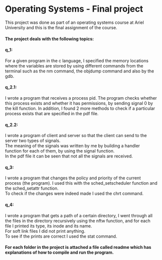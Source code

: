 # Operating Systems - Final project
 This project was done as part of an operating systems course at Ariel University and this is the final assignment of the course.
 #### The project deals with the following topics:
 #### q_1:
For a given program in the c language, I specified the memory locations where the variables are stored by using different commands from the terminal such as the nm command, the objdump command and also by the gdb.
#### q_2.1:
I wrote a program that receives a process pid. The program checks whether this process exists and whether it has permissions, by sending signal 0 by the kill function.
In addition, I found 2 more methods to check if a particular process exists that are specified in the pdf file.
#### q_2.2:
I wrote a program of client and server so that the client can send to the server two types of signals.\
The meaning of the signals was written by me by building a handler function for each of them, by using the signal function.\
In the pdf file it can be seen that not all the signals are received.
#### q_3:
I wrote a program that changes the policy and priority of the current process (the program).
I used this with the sched_setscheduler function and the sched_setattr function.\
To check if the changes were indeed made I used the chrt command.
#### q_4:
I wrote a program that gets a path of a certain directory, I went through all the files in the directory recursively using the nftw function, and for each file I printed its type, its inode and its name.\
For soft link files I did not print anything.\
To see if the prints are correct I used the stat command.
 
#### For each folder in the project is attached a file called readme which has explanations of how to compile and run the program.


 
 

